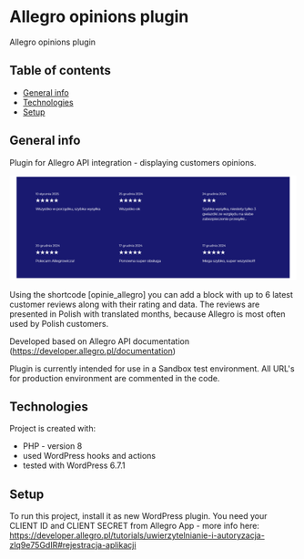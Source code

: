 # Allegro opinions plugin
Allegro opinions plugin 

## Table of contents
* [General info](#general-info)
* [Technologies](#technologies)
* [Setup](#setup)

## General info
Plugin for Allegro API integration - displaying customers opinions. 

![alt text](https://github.com/olga-karpacz/allegro-opinions-plugin/blob/main/screenshot.png)

Using the shortcode [opinie_allegro] you can add a block with up to 6 latest customer reviews along with their rating and data. The reviews are presented in Polish with translated months, because Allegro is most often used by Polish customers.

Developed based on Allegro API documentation (https://developer.allegro.pl/documentation)

Plugin is currently intended for use in a Sandbox test environment. All URL's for production environment are commented in the code.
	
## Technologies
Project is created with:
* PHP - version 8
* used WordPress hooks and actions
* tested with WordPress 6.7.1
	
## Setup
To run this project, install it as new WordPress plugin.
You need your CLIENT ID and CLIENT SECRET from Allegro App - more info here: https://developer.allegro.pl/tutorials/uwierzytelnianie-i-autoryzacja-zlq9e75GdIR#rejestracja-aplikacji
